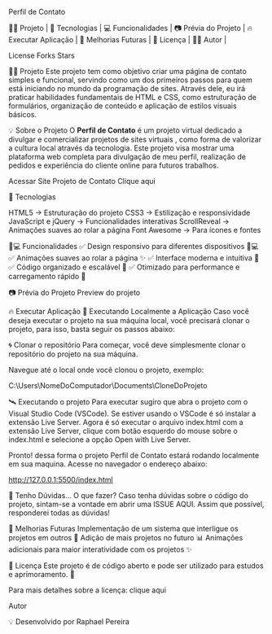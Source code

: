 Perfil de Contato

👨‍💻 Projeto   |    🚀 Tecnologias   |    💻 Funcionalidades   |    📷 Prévia do Projeto   |    🔥 Executar Aplicação   |    📌 Melhorias Futuras   |    📄 Licença   |    👨‍💻 Autor   |   

License Forks Stars

👨‍💻 Projeto
Este projeto tem como objetivo criar uma página de contato simples e funcional, servindo como um dos primeiros passos para quem está iniciando no mundo da programação de sites. Através dele, eu irá praticar habilidades fundamentais de HTML e CSS, como estruturação de formulários, organização de conteúdo e aplicação de estilos visuais básicos.


💡 Sobre o Projeto
O **Perfil de Contato** é um projeto virtual dedicado a divulgar e comercializar projetos de sites virtuais , como forma de valorizar a cultura local através da tecnologia. Este projeto visa mostrar uma plataforma web completa para divulgação de meu perfil, realização de pedidos e experiência do cliente online para futuros trabalhos.

Acessar Site Projeto de Contato Clique aqui


🚀 Tecnologias
    

HTML5 → Estruturação do projeto
CSS3 → Estilização e responsividade
JavaScript e jQuery → Funcionalidades interativas
ScrollReveal → Animações suaves ao rolar a página
Font Awesome → Para ícones e fontes

🧩💻 Funcionalidades
✅ Design responsivo para diferentes dispositivos 📱💻
✅ Animações suaves ao rolar a página ✨
✅ Interface moderna e intuitiva 🎨
✅ Código organizado e escalável 🔧
✅ Otimizado para performance e carregamento rápido 🚀


📷 Prévia do Projeto
Preview do projeto


🔥 Executar Aplicação
🎇 Executando Localmente a Aplicação
Caso você deseja executar o projeto na sua máquina local, você precisará clonar o projeto, para isso, basta seguir os passos abaixo:

🌀 Clonar o repositório
Para começar, você deve simplesmente clonar o repositório do projeto na sua máquina.

Navegue até o local onde você clonou o projeto, exemplo:

C:\Users\NomeDoComputador\Documents\CloneDoProjeto

🛰️ Executando o projeto
Para executar sugiro que abra o projeto com o Visual Studio Code (VSCode). Se estiver usando o VSCode é só instalar a extensão Live Server. Agora é só executar o arquivo index.html com a extensão Live Server, clique com botão esquerdo do mouse sobre o index.html e selecione a opção Open with Live Server.

Pronto! dessa forma o projeto Perfil de Contato estará rodando localmente em sua maquina. Acesse no navegador o endereço abaixo:

http://127.0.0.1:5500/index.html

🚩 Tenho Dúvidas... O que fazer?
Caso tenha dúvidas sobre o código do projeto, sintam-se a vontade em abrir uma ISSUE AQUI. Assim que possível, responderei todas as dúvidas!


📌 Melhorias Futuras
Implementação de um sistema que interligue os projetos em outros 🛒
Adição de mais projetos no futuro 📊
Animações adicionais para maior interatividade com os projetos ✨

📄 Licença
Este projeto é de código aberto e pode ser utilizado para estudos e aprimoramento. 📜

Para mais detalhes sobre a licença: clique aqui


Autor

💡 Desenvolvido por Raphael Pereira
